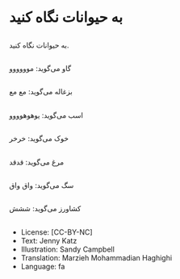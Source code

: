 # به حیوانات نگاه کنید

##
به حیوانات نگاه کنید.

##
گاو می‌گوید: موووووو

##
بزغاله می‌گوید: مع مع

##
اسب می‌گوید: یوهوهوووو

##
خوک می‌گوید: خرخر

##
مرغ می‌گوید: قدقد

##
سگ می‌گوید: واق واق

##
کشاورز می‌گوید: ششش

##
* License: [CC-BY-NC]
* Text: Jenny Katz
* Illustration: Sandy Campbell
* Translation: Marzieh Mohammadian Haghighi
* Language: fa
